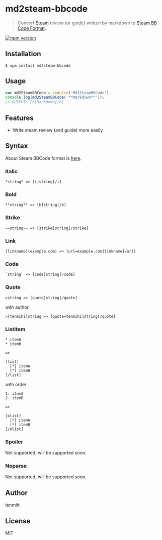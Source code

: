 # md2steam-bbcode

> Convert [Steam](http://store.steampowered.com) review (or guide) written by markdown to [Steam BB Code Format](http://steamcommunity.com/comment/WorkshopItem/formattinghelp).

[![npm version](https://badge.fury.io/js/md2steam-bbcode.svg)](https://badge.fury.io/js/md2steam-bbcode)

## Installation

```console
$ npm install md2steam-bbcode
```

## Usage

```js
var md2SteamBBCode = require('Md2SteamBBCode');
console.log(md2SteamBBCode('**Markdown**'));
// OUTPUT: [b]Markdown[/b]
```

## Features

- Write steam review (and guide) more easily

## Syntax

About Steam BBCode format is [here](http://steamcommunity.com/comment/WorkshopItem/formattinghelp).

### Italic

` *string* => [i]string[/i] `

### Bold

` **string** => [b]string[/b] `

### Strike

` ~~string~~ => [strike]string[/strike] `

### Link

` [linkname](example.com) => [url=example.com]linkname[/url] `

### Code

`` `string` => [code]string[/code] ``

### Quote

`>string => [quote]string[/quote]`

with author

`>[tenmihi]string => [quote=tenmihi]string[/quote]`

### Listitem

```
* itemA
* itemB

=>

[list]
  [*] itemA
  [*] itemB
[/list]
```

with order

```
1. itemA
2. itemB

=>

[olist]
  [*] itemA
  [*] itemB
[/olist]
```

### Spoiler

Not supported, will be supported soon.

### Noparse

Not supported, will be supported soon.

## Author

tenmihi

## License

MIT
